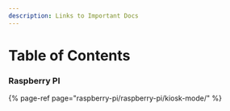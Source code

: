 ```yaml
---
description: Links to Important Docs
---
```


# Table of Contents

### **Raspberry PI**

{% page-ref page="raspberry-pi/raspberry-pi/kiosk-mode/" %}



